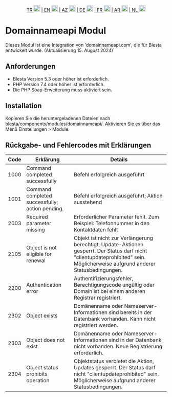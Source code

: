 <div align="center">  
  <a href="README.md"   >   TR <img style="padding-top: 8px" src="https://raw.githubusercontent.com/yammadev/flag-icons/master/png/TR.png" alt="TR" height="20" /></a>  
  <a href="README-EN.md"> | EN <img style="padding-top: 8px" src="https://raw.githubusercontent.com/yammadev/flag-icons/master/png/US.png" alt="EN" height="20" /></a>  
  <a href="README-AZ.md"> | AZ <img style="padding-top: 8px" src="https://raw.githubusercontent.com/yammadev/flag-icons/master/png/AZ.png" alt="AZ" height="20" /></a>  
  <a href="README-DE.md"> | DE <img style="padding-top: 8px" src="https://raw.githubusercontent.com/yammadev/flag-icons/master/png/DE.png" alt="DE" height="20" /></a>  
  <a href="README-FR.md"> | FR <img style="padding-top: 8px" src="https://raw.githubusercontent.com/yammadev/flag-icons/master/png/FR.png" alt="FR" height="20" /></a>  
  <a href="README-AR.md"> | AR <img style="padding-top: 8px" src="https://raw.githubusercontent.com/yammadev/flag-icons/master/png/AR.png" alt="AR" height="20" /></a>  
  <a href="README-NL.md"> | NL <img style="padding-top: 8px" src="https://raw.githubusercontent.com/yammadev/flag-icons/master/png/NL.png" alt="NL" height="20" /></a>  
</div>

# Domainnameapi Modul

Dieses Modul ist eine Integration von 'domainnameapi.com', die für Blesta entwickelt wurde. (Aktualisierung 15. August 2024)

## Anforderungen

- Blesta Version 5.3 oder höher ist erforderlich.
- PHP Version 7.4 oder höher ist erforderlich.
- Die PHP Soap-Erweiterung muss aktiviert sein.

## Installation

Kopieren Sie die heruntergeladenen Dateien nach blesta/components/modules/domainnameapi/.
Aktivieren Sie es über das Menü Einstellungen > Module.



## Rückgabe- und Fehlercodes mit Erklärungen

| Code | Erklärung                                       | Details                                                                                                                                                                         |
|------|-------------------------------------------------|---------------------------------------------------------------------------------------------------------------------------------------------------------------------------------|
| 1000 | Command completed successfully                  | Befehl erfolgreich ausgeführt                                                                                                                                                   |
| 1001 | Command completed successfully; action pending. | Befehl erfolgreich ausgeführt; Aktion ausstehend                                                                                                                                |
| 2003 | Required parameter missing                      | Erforderlicher Parameter fehlt. Zum Beispiel: Telefonnummer in den Kontaktdaten fehlt                                                                                           |
| 2105 | Object is not eligible for renewal              | Objekt ist nicht zur Verlängerung berechtigt, Update-Aktionen gesperrt. Der Status darf nicht "clientupdateprohibited" sein. Möglicherweise aufgrund anderer Statusbedingungen. |
| 2200 | Authentication error                            | Authentifizierungsfehler, Berechtigungscode ungültig oder Domain ist bei einem anderen Registrar registriert.                                                                   |
| 2302 | Object exists                                   | Domänenname oder Nameserver-Informationen sind bereits in der Datenbank vorhanden. Kann nicht registriert werden.                                                               |
| 2303 | Object does not exist                           | Domänenname oder Nameserver-Informationen sind in der Datenbank nicht vorhanden. Neue Registrierung erforderlich.                                                               |
| 2304 | Object status prohibits operation               | Objektstatus verbietet die Aktion, Updates gesperrt. Der Status darf nicht "clientupdateprohibited" sein. Möglicherweise aufgrund anderer Statusbedingungen.                    |
